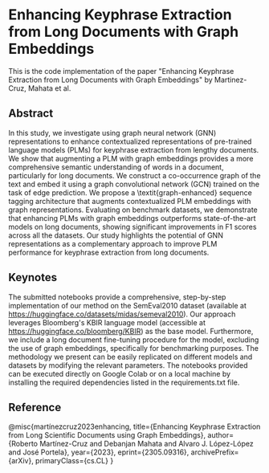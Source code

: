 # Enhancing Keyphrase Extraction from Long Documents with Graph Embeddings
This is the code implementation of the paper "Enhancing Keyphrase Extraction from Long Documents with Graph Embeddings" by Martinez-Cruz, Mahata et al.

## Abstract
In this study, we investigate using graph neural network (GNN) representations to enhance contextualized representations of pre-trained language models (PLMs) for keyphrase extraction from lengthy documents. We show that augmenting a PLM with graph embeddings provides a more comprehensive semantic understanding of words in a document, particularly for long documents. We construct a co-occurrence graph of the text and embed it using a graph convolutional network (GCN) trained on the task of edge prediction. We propose a \textit{graph-enhanced} sequence tagging architecture that augments contextualized PLM embeddings with graph representations. Evaluating on benchmark datasets, we demonstrate that enhancing PLMs with graph embeddings outperforms state-of-the-art models on long documents, showing significant improvements in F1 scores across all the datasets. Our study highlights the potential of GNN representations as a complementary approach to improve PLM performance for keyphrase extraction from long documents.

## Keynotes
The submitted notebooks provide a comprehensive, step-by-step implementation of our method on the SemEval2010 dataset (available at https://huggingface.co/datasets/midas/semeval2010). Our approach leverages Bloomberg's KBIR language model (accessible at https://huggingface.co/bloomberg/KBIR) as the base model. Furthermore, we include a long document fine-tuning procedure for the model, excluding the use of graph embeddings, specifically for benchmarking purposes. The methodology we present can be easily replicated on different models and datasets by modifying the relevant parameters. The notebooks provided can be executed directly on Google Colab or on a local machine by installing the required dependencies listed in the requirements.txt file.

## Reference
@misc{martínezcruz2023enhancing,
      title={Enhancing Keyphrase Extraction from Long Scientific Documents using Graph Embeddings}, 
      author={Roberto Martínez-Cruz and Debanjan Mahata and Alvaro J. López-López and José Portela},
      year={2023},
      eprint={2305.09316},
      archivePrefix={arXiv},
      primaryClass={cs.CL}
}
